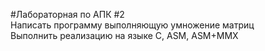#Лабораторная по АПК #2<br>
	Написать программу выполняющую умножение матриц<br>
	Выполнить реализацию на языке С, ASM, ASM+MMX<br>